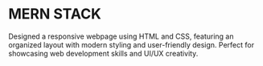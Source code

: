 # MERN STACK
Designed a responsive webpage using HTML and CSS, featuring an organized layout with modern styling and user-friendly design. Perfect for showcasing web development skills and UI/UX creativity.
